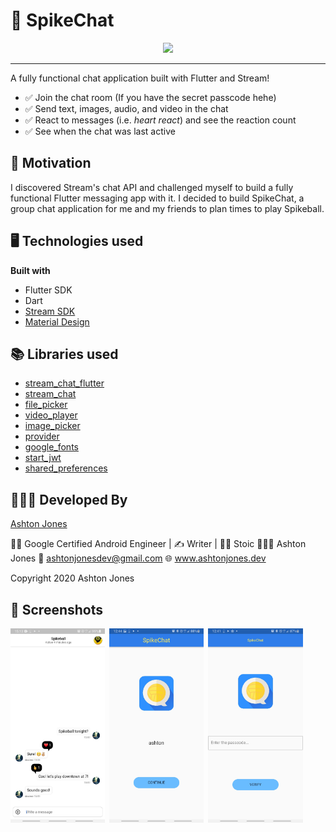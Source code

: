 # 🏐 SpikeChat

<p align="center"><img src="./gif/spikechat_demo.gif"></p>

-------
A fully functional chat application built with Flutter and Stream!
* ✅  Join the chat room (If you have the secret passcode hehe)
* ✅  Send text, images, audio, and video in the chat
* ✅  React to messages (i.e. *heart react*) and see the reaction count
* ✅  See when the chat was last active

## 🚀 Motivation
I discovered Stream's chat API and challenged myself to build a fully functional Flutter messaging app with it. I decided to build SpikeChat, a group chat application for me and my friends to plan times to play Spikeball.

## 🖥 Technologies used

<b>Built with</b>
- Flutter SDK
- Dart
- [Stream SDK](https://getstream.io/chat/get_started/)
- [Material Design](https://material.io/)

## 📚 Libraries used

* [stream_chat_flutter](https://pub.dev/packages/stream_chat_flutter)
* [stream_chat](https://pub.dev/packages/stream_chat)
* [file_picker](https://pub.dev/packages/file_picker)
* [video_player](https://pub.dev/packages/video_player)
* [image_picker](https://pub.dev/packages/image_picker)
* [provider](https://pub.dev/packages/provider)  
* [google_fonts](https://pub.dev/packages/google_fonts)
* [start_jwt](https://pub.dev/packages/start_jwt)
* [shared_preferences](https://pub.dev/packages/shared_preferences)


## 👨🏻‍💻 Developed By
[Ashton Jones](https://www.ashtonjones.dev/) 

👨‍💻 Google Certified Android Engineer |
✍ Writer |
🧘‍♂️ Stoic
👨🏻‍💻 Ashton Jones
📩 ashtonjonesdev@gmail.com
🌐 www.ashtonjones.dev

Copyright 2020 Ashton Jones


## 📸 Screenshots
<img src="./screenshots/spikechat_main_screenshot.jpg" width="30%" height="30%">&ensp;<img src="./screenshots/Screenshot_20200912-124429.jpg" width="30%" height="30%">&ensp;<img src="./screenshots/Screenshot_20200912-124122.jpg" width="30%" height="30%">&ensp;




